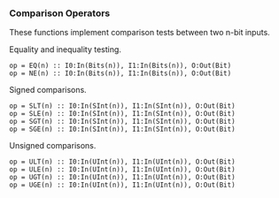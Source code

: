 ### Comparison Operators

These functions implement comparison tests between two n-bit inputs.

Equality and inequality testing.

```
op = EQ(n) :: I0:In(Bits(n)), I1:In(Bits(n)), O:Out(Bit)
op = NE(n) :: I0:In(Bits(n)), I1:In(Bits(n)), O:Out(Bit)
```

Signed comparisons.
```
op = SLT(n) :: I0:In(SInt(n)), I1:In(SInt(n)), O:Out(Bit)
op = SLE(n) :: I0:In(SInt(n)), I1:In(SInt(n)), O:Out(Bit)
op = SGT(n) :: I0:In(SInt(n)), I1:In(SInt(n)), O:Out(Bit)
op = SGE(n) :: I0:In(SInt(n)), I1:In(SInt(n)), O:Out(Bit)
```

Unsigned comparisons.
```
op = ULT(n) :: I0:In(UInt(n)), I1:In(UInt(n)), O:Out(Bit)
op = ULE(n) :: I0:In(UInt(n)), I1:In(UInt(n)), O:Out(Bit)
op = UGT(n) :: I0:In(UInt(n)), I1:In(UInt(n)), O:Out(Bit)
op = UGE(n) :: I0:In(UInt(n)), I1:In(UInt(n)), O:Out(Bit)
```
